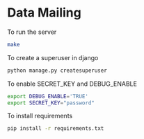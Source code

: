 # Data Mailing

To run the server

```bash
make
```

To create a superuser in django

```bash
python manage.py createsuperuser
```

To enable SECRET_KEY and DEBUG_ENABLE

```bash
export DEBUG_ENABLE='TRUE'
export SECRET_KEY="password"
```

To install requirements

```bash
pip install -r requirements.txt
```
